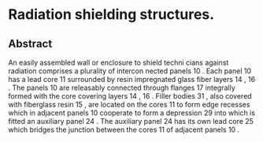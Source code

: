 # Radiation shielding structures.

## Abstract
An easily assembled wall or enclosure to shield techni cians against radiation comprises a plurality of intercon nected panels 10 . Each panel 10 has a lead core 11 surrounded by resin impregnated glass fiber layers 14 , 16 . The panels 10 are releasably connected through flanges 17 integrally formed with the core covering layers 14 , 16 . Filler bodies 31 , also covered with fiberglass resin 15 , are located on the cores 11 to form edge recesses which in adjacent panels 10 cooperate to form a depression 29 into which is fitted an auxiliary panel 24 . The auxiliary panel 24 has its own lead core 25 which bridges the junction between the cores 11 of adjacent panels 10 .